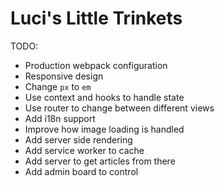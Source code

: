 Luci's Little Trinkets
======================

TODO:

- Production webpack configuration
- Responsive design
- Change `px` to `em`
- Use context and hooks to handle state
- Use router to change between different views
- Add i18n support
- Improve how image loading is handled
- Add server side rendering
- Add service worker to cache
- Add server to get articles from there
- Add admin board to control
